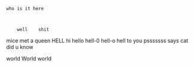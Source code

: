    who is it here 
    
    
    
        well    shit
mice met            a queen
HELL
hi hello hell-0 hell-o
hell to you 
psssssss says cat              did u know


world World         world
